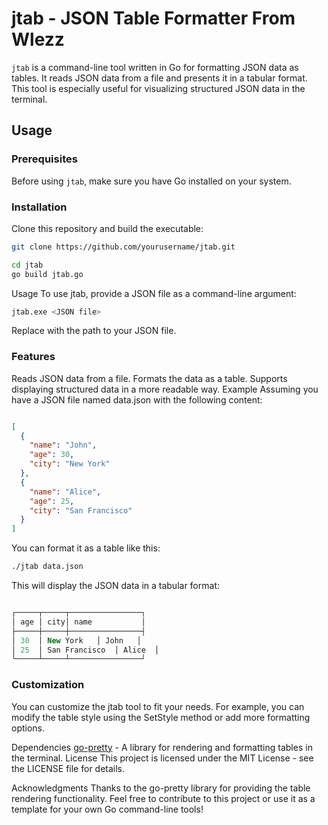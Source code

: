 # jtab - JSON Table Formatter From Wlezz

`jtab` is a command-line tool written in Go for formatting JSON data as tables. It reads JSON data from a file and presents it in a tabular format. This tool is especially useful for visualizing structured JSON data in the terminal.

## Usage

### Prerequisites

Before using `jtab`, make sure you have Go installed on your system.

### Installation

Clone this repository and build the executable:

```bash
git clone https://github.com/yourusername/jtab.git

cd jtab
go build jtab.go
```
Usage
To use jtab, provide a JSON file as a command-line argument:

```bash
jtab.exe <JSON file>
```
Replace <JSON file> with the path to your JSON file.

### Features
Reads JSON data from a file.
Formats the data as a table.
Supports displaying structured data in a more readable way.
Example
Assuming you have a JSON file named data.json with the following content:

```json

[
  {
    "name": "John",
    "age": 30,
    "city": "New York"
  },
  {
    "name": "Alice",
    "age": 25,
    "city": "San Francisco"
  }
]
```
You can format it as a table like this:

```bash
./jtab data.json
```
This will display the JSON data in a tabular format:

```sql

┌─────┬─────┬────────────────┐
│ age │ city│ name           │
├─────┼─────┼────────────────┤
│ 30  │ New York   │ John   │
│ 25  │ San Francisco  │ Alice  │
└─────┴─────┴────────────────┘
```
### Customization
You can customize the jtab tool to fit your needs. For example, you can modify the table style using the SetStyle method or add more formatting options.

Dependencies
[go-pretty](https://pkg.go.dev/github.com/jedib0t/go-pretty/v6/table) - A library for rendering and formatting tables in the terminal.
License
This project is licensed under the MIT License - see the LICENSE file for details.

Acknowledgments
Thanks to the go-pretty library for providing the table rendering functionality.
Feel free to contribute to this project or use it as a template for your own Go command-line tools!
